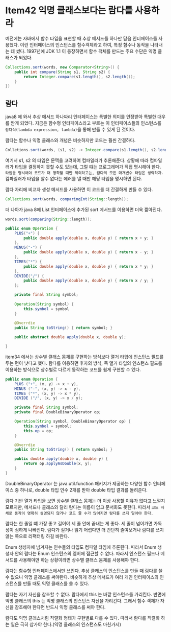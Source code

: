# Item42 익명 클래스보다는 람다를 사용하라

예전에는 자바에서 함수 타입을 표현할 때 추상 메서드를 하나만 담음 인터페이스를 사용했다. 이런 인터페이스의 인스턴스를 함수객체라고 하여, 특정 함수나 동작을 나타내는 데 썼다.
1997년에 JDK 1.1 이 등장하면서 함수 객체를 만드는 주요 수단은 익명 클래스가 되었다.
```java
Collections.sort(words, new Comparator<String>() {
    public int compare(String s1, String s2) {
        return Integer.compare(s1.length(), s2.length());
    }
})
```

## 람다
java8 에 와서 추상 메서드 하나짜리 인터페이스는 특별한 의미를 인정받아 특별한 대우를 받게 되었다.
지금은 함수형 인터페이스라고 부르는 이 인터페이스들의 인스턴스를 `람다식(lambda expression, lambda)`을 통해 만들 수 있게 된 것이다. 

람다는 함수나 익명 클래스와 개념은 비슷하지만 코드는 훨씬 간결하다. 

```java
Colletions.sort(words, (s1, s2) -> Integer.compare(s1.length(), s2.length()));
```

여기서 s1, s2 의 타입은 문맥을 고려하여 컴파일러가 추론해준다.
상황에 따라 컴파일러가 타입을 결정하지 못할 수도 있는데, 그럴 떄는 프로그래머가 직접 명시해야 한다. `타입을 명시해야 코드가 더 명확할 때만 제외하고는, 람다의 모든 매개변수 타입은 생략하자.` 컴파일러가 타입을 알수 없다는 에러를 낼 때만 해당 타입을 명시하면 된다. 

람다 자리에 비교자 생성 메서드를 사용하면 이 코드를 더 간결하게 만들 수 있다.
```java
Collections.sort(words, comparingInt(String::length));
```

더 나아가 java 8에 List 인터페이스에 추가된 sort 메서드를 이용하면 더욱 짧아진다.
```java
words.sort(comparing(String::length));
```

```java
public enum Operation {
    PLUS("+") {
        public double apply(double x, double y) { return x + y; }
    },
    MINUS("-") {
        public double apply(double x, double y) { return x - y; }
    },
    TIMES("*") {
        public double apply(double x, double y) { return x * y; }
    },
    DIVIDE("/") {
        public double apply(double x, double y) { return x / y; }
    };

    private final String symbol;
    
    Operation(String symbol) { 
        this.symbol = symbol 
    }
    
    @Overrdie 
    public String toString() { return symbol; }

    public abstract double apply(double x, double y);

}

```

item34 에서는 상수별 클래스 몸체를 구현하는 방식보다 열거 타입에 인스턴스 필드를 두는 편이 낫다고 했다. 람다를 이용하면 후자의 방식, 즉 열거 타입의 인스턴스 필드를 이용하는 방식으로 상수별로 다르게 동작하는 코드를 쉽게 구현할 수 있다. 

```java
public enum Operation {
    PLUS ("+", (x, y) -> x + y),
    MINUS ("-", (x, y) -> x - y),
    TIMES ("*", (x, y) -> x * y),
    DIVIDE ("/", (x, y) -> x / y);

    private final String symbol;
    private final DoubleBinaryOperator op;

    Operation(String symbol, DoubleBinaryOperator op) {
        this.symbol = symbol;
        this.op = op;
    }

    @Overrdie 
    public String toString() { return symbol; }

    public double apply(double x, double y) {
        return op.applyAsDouble(x, y);
    }
}

```

DoubleBinaryOperator 는 java.util.function 패키지가 제공하는 다양한 함수 인터페이스 중 하나로, double 타입 인수 2개를 받아 double 타입 결과를 돌려준다.

람다 기반 열거 타입을 보면 상수별 클래스 몸체는 더 이상 사용할 이유가 없다고 느낄지 모르지만, 메서드나 클래스와 달리 람다는 이름이 없고 문서화도 못한다. 따라서 `코드 자체로 동작이 명확히 설명되지 않거나 코드 줄 수가 많아지면 람다를 쓰지 말아야 한다.`

람다는 한 줄일 떄 가장 좋고 길어야 세 줄 안에 끝내는 게 좋다. 세 줄이 넘어가면 가독성이 심하게 나빠진다. 람다가 길거나 읽기 어렵다면 더 간단히 줄여보거나 람다를 쓰지 않는 쪽으로 리팩터링 하길 바란다.

Enum 생성자에 넘겨지는 인수들의 타입도 컴파일 타임에 추론된다. 따라서 Enum 생성자 안의 람다는 Enum 인스턴스의 멤버에 접근할 수 없다. 따라서 인스턴스 필드나 메서드를 사용해야만 하는 상황이라면 상수별 클래스 몸체를 사용해야 한다.

람다는 함수형 인터페이스에서만 쓰인다. 추상 클래스의 인스턴스를 만들 때 람다를 쓸 수 없으니 익명 클래스를 써야한다. 비슷하게 추상 메서드가 여러 개인 인터페이스의 인스턴스를 만들 때도 익명 클래스를 쓸 수 있다. 

람다는 자기 자신을 참조할 수 없다. 람다에서 this 는 바깥 인스턴스를 가리킨다. 반면에 익명 클래스의 this 는 익명 클래스의 인스턴스 자신을 가리킨다. 그래서 함수 객체가 자신을 참조해야 한다면 반드시 익명 클래스를 써야 한다.

람다도 익명 클래스처럼 직렬화 형태가 구현별로 다를 수 있다. 따라서 람다를 직렬화 하는 일은 극히 삼가야 한다.(익명 클래스의 인스턴스도 마찬가지) 